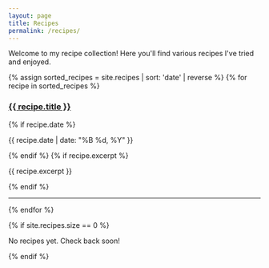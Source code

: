 ```yaml
---
layout: page
title: Recipes
permalink: /recipes/
---
```


Welcome to my recipe collection! Here you'll find various recipes I've tried and enjoyed.

{% assign sorted_recipes = site.recipes | sort: 'date' | reverse %}
{% for recipe in sorted_recipes %}
  <div class="recipe-item">
    <h3><a href="{{ recipe.url | relative_url }}">{{ recipe.title }}</a></h3>
    {% if recipe.date %}
      <p class="recipe-date">{{ recipe.date | date: "%B %d, %Y" }}</p>
    {% endif %}
    {% if recipe.excerpt %}
      <p class="recipe-excerpt">{{ recipe.excerpt }}</p>
    {% endif %}
  </div>
  <hr class="separator">
{% endfor %}

{% if site.recipes.size == 0 %}
  <p>No recipes yet. Check back soon!</p>
{% endif %}
